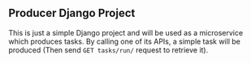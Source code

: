 ## Producer Django Project

This is just a simple Django project and will be used as a microservice which produces tasks. By calling one of its
APIs, a simple task will be produced (Then send `GET tasks/run/` request to retrieve it).
